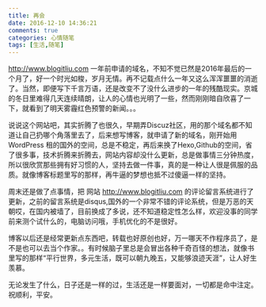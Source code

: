 ```yaml
---
title: 再会
date: 2016-12-10 14:36:21
comments: true
categories: 心情随笔
tags: [生活,随笔]
---
```




http://www.blogitliu.com  一年前申请的域名，不知不觉已然是2016年最后的一个月了，好一个时光如梭，岁月无情。再不记载点什么一年又这么浑浑噩噩的消逝了。当然，即便写下千言万语，还是改变不了没什么进步的一年的残酷现实。京城的冬日里难得几天连续晴朗，让人的心情也光明了一些，然而刚刚暗自欣喜了一下，就看到了明天雾霾红色预警的新闻。。。

  说说这个网站吧，其实折腾了也很久，早期弄Discuz社区，用的那个域名都不知道让自己扔哪个角落里去了，后来想写博客，就申请了新的域名，刚开始用WordPress  租的国外的空间，总是不稳定，再后来换了Hexo,Github的空间，省了很多事，技术折腾来折腾去，网站内容却没什么更新，总是做事情三分钟热度，所以很欣赏那些拥有好习惯的人，坚持去做一件事，真的是一种让人很是佩服的品质。就像博客标题里写的那样，再牛逼的梦想也抵不过傻逼一样的坚持。

  周末还是做了点事情，把 网站 http://www.blogitliu.com  的评论留言系统进行了更新，之前的留言系统是disqus,国外的一个非常不错的评论系统，但是万恶的天朝哎，在国内被墙了，目前换成了多说，还不知道稳定性怎么样，欢迎没事的同学前来测个试什么的，电脑访问哦，手机优化的不是很好。

  博客以后还是经常更新点东西吧，转载也好原创也好，万一哪天不作程序员了，是不是也可以去当个作家。。有时候脑子里总是会冒出各种千奇百怪的想法，就像书里写的那样“平行世界，多元生活，既可以朝九晚五，又能够浪迹天涯”，让人好生羡慕。

  无论发生了什么，日子还是一样的过，生活还是一样要面对，一切都是命中注定。祝顺利，平安。


